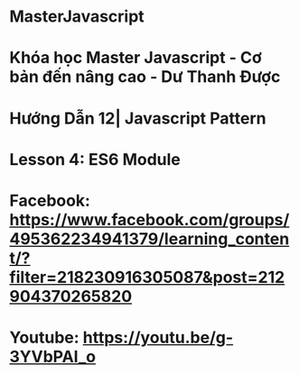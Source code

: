 # MasterJavascript
# Khóa học Master Javascript - Cơ bản đến nâng cao - Dư Thanh Được

# Hướng Dẫn 12| Javascript Pattern
  # Lesson 4: ES6 Module
  # Facebook: https://www.facebook.com/groups/495362234941379/learning_content/?filter=218230916305087&post=212904370265820
  # Youtube: https://youtu.be/g-3YVbPAI_o